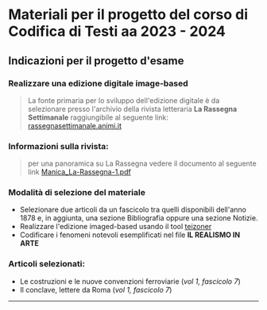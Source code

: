 # Materiali per il progetto del corso di Codifica di Testi aa 2023 - 2024
## Indicazioni per il progetto d'esame
### Realizzare una edizione digitale image-based

> La fonte primaria per lo sviluppo dell'edizione digitale è da selezionare 
presso l'archivio della rivista letteraria **La Rassegna Settimanale** raggiungibile al seguente link: [rassegnasettimanale.animi.it](https://rassegnasettimanale.animi.it/)

### Informazioni sulla rivista:
> per una panoramica su La Rassegna vedere il documento al seguente link [Manica_La-Rassegna-1.pdf](https://rassegnasettimanale.animi.it/wp-content/uploads/2019/03/Manica_La-Rassegna-1.pdf)

### Modalità di selezione del materiale
- Selezionare due articoli da un fascicolo tra quelli disponibili dell'anno 1878 e, in aggiunta, una sezione Bibliografia oppure una sezione Notizie.
- Realizzare l'edizione imaged-based usando il tool [teizoner](http://teicat.huma-num.fr/zoner.php)
- Codificare i fenomeni notevoli esemplificati nel file **IL REALISMO IN ARTE** 

### Articoli selezionati:
- Le costruzioni e le nuove convenzioni ferroviarie (*vol 1, fascicolo 7*) 
- Il conclave, lettere da Roma (*vol 1, fascicolo 7*) 

______________
